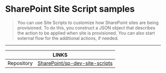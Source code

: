# SharePoint Site Script samples

> You can use Site Scripts to customize how SharePoint sites are being provisioned. To do this, you construct a JSON object that describes the action to be applied when site is provisioned. You can also start external flow for the additional actions, if needed.

---

<div class="links">
    <table>
        <thead>
            <tr>
                <th colspan="2">LINKS</th>
            </tr>
        </thead>
        <tbody>
            <tr>
                <td>Repository</td>
                <td><a href="https://github.com/SharePoint/sp-dev-site-scripts" target="_blank">SharePoint/sp-dev-site-scripts</a></td>
            </tr>
        </tbody>
    </table>
</div>
